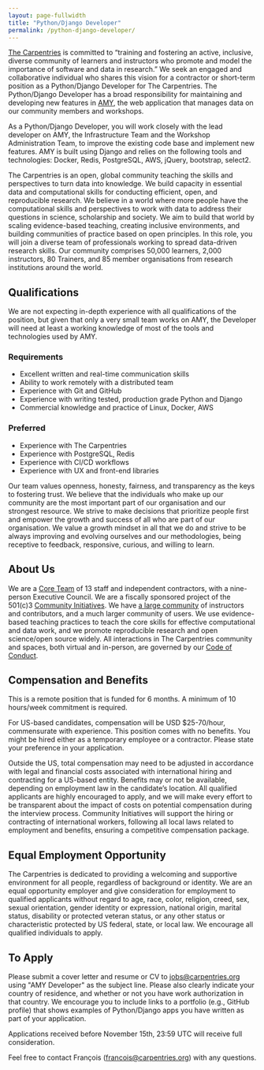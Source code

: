 ```yaml
---
layout: page-fullwidth
title: "Python/Django Developer"
permalink: /python-django-developer/
---
```



[The Carpentries](http://carpentries.org/) is committed to “training and
fostering an active, inclusive, diverse community of learners and instructors
who promote and model the importance of software and data in research.” We seek
an engaged and collaborative individual who shares this vision for a contractor
or short-term position as a Python/Django Developer for The Carpentries. The
Python/Django Developer has a broad responsibility for maintaining and
developing new features in [AMY](https://github.com/carpentries/amy), the web
application that manages data on our community members and workshops.

As a Python/Django Developer, you will work closely with the lead developer on
AMY, the Infrastructure Team and the Workshop Administration Team, to improve
the existing code base and implement new features. AMY is built using Django and
relies on the following tools and technologies: Docker, Redis, PostgreSQL, AWS,
jQuery, bootstrap, select2.

The Carpentries is an open, global community teaching the skills and
perspectives to turn data into knowledge. We build capacity in essential data
and computational skills for conducting efficient, open, and reproducible
research. We believe in a world where more people have the computational skills
and perspectives to work with data to address their questions in science,
scholarship and society. We aim to build that world by scaling evidence-based
teaching, creating inclusive environments, and building communities of practice
based on open principles. In this role, you will join a diverse team of
professionals working to spread data-driven research skills. Our community
comprises 50,000 learners, 2,000 instructors, 80 Trainers, and 85 member
organisations from research institutions around the world.

## Qualifications

We are not expecting in-depth experience with all qualifications of the
position, but given that only a very small team works on AMY, the Developer will
need at least a working knowledge of most of the tools and technologies used by
AMY.

### Requirements


* Excellent written and real-time communication skills
* Ability to work remotely with a distributed team
* Experience with Git and GitHub
* Experience with writing tested, production grade Python and Django
* Commercial knowledge and practice of Linux, Docker, AWS


### Preferred

* Experience with The Carpentries
* Experience with PostgreSQL, Redis
* Experience with CI/CD workflows
* Experience with UX and front-end libraries

Our team values openness, honesty, fairness, and transparency as the keys to
fostering trust. We believe that the individuals who make up our community are
the most important part of our organisation and our strongest resource. We
strive to make decisions that prioritize people first and empower the growth and
success of all who are part of our organisation. We value a growth mindset in
all that we do and strive to be always improving and evolving ourselves and our
methodologies, being receptive to feedback, responsive, curious, and willing to
learn.

## About Us

We are a [Core Team](https://carpentries.org/team/) of 13 staff and independent
contractors, with a nine-person Executive Council. We are a fiscally sponsored
project of the 501(c)3 [Community Initiatives](http://communityin.org/). We have
[a large community](https://carpentries.org/instructors-map/) of instructors and
contributors, and a much larger community of users. We use evidence-based
teaching practices to teach the core skills for effective computational and data
work, and we promote reproducible research and open science/open source widely.
All interactions in The Carpentries community and spaces, both virtual and
in-person, are governed by our [Code of
Conduct](https://docs.carpentries.org/topic_folders/policies/code-of-conduct.html#code-of-conduct-detailed-view).


## Compensation and Benefits

This is a remote position that is funded for 6 months. A minimum of 10
hours/week commitment is required.

For US-based candidates, compensation will be USD $25-70/hour, commensurate with
experience. This position comes with no benefits. You might be hired either as a
temporary employee or a contractor. Please state your preference in your
application.

Outside the US, total compensation may need to be adjusted in accordance with
legal and financial costs associated with international hiring and contracting
for a US-based entity. Benefits may or not be available, depending on employment
law in the candidate’s location. All qualified applicants are highly encouraged
to apply, and we will make every effort to be transparent about the impact of
costs on potential compensation during the interview process. Community
Initiatives will support the hiring or contracting of international workers,
following all local laws related to employment and benefits, ensuring a
competitive compensation package.

## Equal Employment Opportunity

The Carpentries is dedicated to providing a welcoming and supportive environment
for all people, regardless of background or identity. We are an equal
opportunity employer and give consideration for employment to qualified
applicants without regard to age, race, color, religion, creed, sex, sexual
orientation, gender identity or expression, national origin, marital status,
disability or protected veteran status, or any other status or characteristic
protected by US federal, state, or local law. We encourage all qualified
individuals to apply.

## To Apply

Please submit a cover letter and resume or CV to
[jobs@carpentries.org](mailto:jobs@carpentries.org) using "AMY Developer" as the
subject line. Please also clearly indicate your country of residence, and
whether or not you have work authorization in that country. We encourage you to
include links to a portfolio (e.g., GitHub profile) that shows examples of
Python/Django apps you have written as part of your application.

Applications received before November 15th, 23:59 UTC will receive full
consideration.

Feel free to contact François
([francois@carpentries.org](mailto:francois@carpentries.org)) with any
questions.






